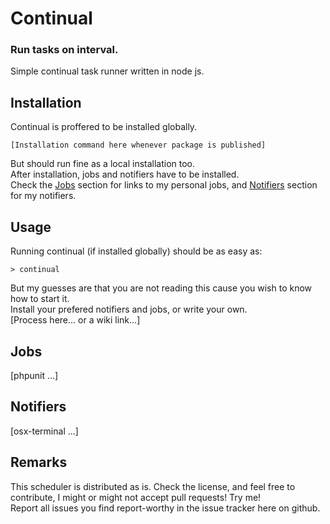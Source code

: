# Continual
###  Run tasks on interval.

Simple continual task runner written in node js.  
  
  
## Installation  
Continual is proffered to be installed globally.  
```
[Installation command here whenever package is published]
```
But should run fine as a local installation too.  
After installation, jobs and notifiers have to be installed.  
Check the [Jobs](#jobs) section for links to my personal jobs, and [Notifiers](#notifiers) section for my notifiers.

  
## Usage
Running continual (if installed globally) should be as easy as:
```
> continual
```
  
But my guesses are that you are not reading this cause you wish to know how to start it.  
Install your prefered notifiers and jobs, or write your own.  
[Process here... or a wiki link...]

## Jobs
[phpunit ...]

## Notifiers
[osx-terminal ...]

## Remarks
This scheduler is distributed as is. Check the license, and feel free to contribute, I might or might not accept pull requests! Try me!  
Report all issues you find report-worthy in the issue tracker here on github.

